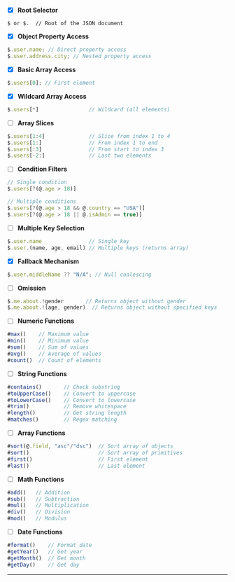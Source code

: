 - [x] **Root Selector**

```
$ or $.  // Root of the JSON document
```

- [x] **Object Property Access**

```javascript
$.user.name; // Direct property access
$.user.address.city; // Nested property access
```

- [x] **Basic Array Access**

```javascript
$.users[0]; // First element
```

- [x] **Wildcard Array Access**

```javascript
$.users[*]                // Wildcard (all elements)
```

- [ ] **Array Slices**

```javascript
$.users[1:4]              // Slice from index 1 to 4
$.users[1:]               // From index 1 to end
$.users[:3]               // From start to index 3
$.users[-2:]              // Last two elements
```

- [ ] **Condition Filters**

```javascript
// Single condition
$.users[?(@.age > 18)]

// Multiple conditions
$.users[?(@.age > 18 && @.country == "USA")]
$.users[?(@.age > 18 || @.isAdmin == true)]
```

- [ ] **Multiple Key Selection**

```javascript
$.user.name               // Single key
$.user.(name, age, email) // Multiple keys (returns array)
```

- [x] **Fallback Mechanism**

```javascript
$.user.middleName ?? "N/A"; // Null coalescing
```

- [ ] **Omission**

```javascript
$.me.about.!gender       // Returns object without gender
$.me.about.!(age, gender)  // Returns object without specified keys
```

- [ ] **Numeric Functions**

```javascript
#max()    // Maximum value
#min()    // Minimum value
#sum()    // Sum of values
#avg()    // Average of values
#count()  // Count of elements
```

- [ ] **String Functions**

```javascript
#contains()       // Check substring
#toUpperCase()    // Convert to uppercase
#toLowerCase()    // Convert to lowercase
#trim()           // Remove whitespace
#length()         // Get string length
#matches()        // Regex matching
```

- [ ] **Array Functions**

```javascript
#sort(@.field, "asc"/"dsc")  // Sort array of objects
#sort()                      // Sort array of primitives
#first()                     // First element
#last()                      // Last element
```

- [ ] **Math Functions**

```javascript
#add()   // Addition
#sub()   // Subtraction
#mul()   // Multiplication
#div()   // Division
#mod()   // Modulus
```

- [ ] **Date Functions**

```javascript
#format()    // Format date
#getYear()   // Get year
#getMonth()  // Get month
#getDay()    // Get day
```

---
